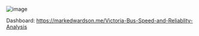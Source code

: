 ![image](https://github.com/HyperbolicStudios/Victoria-Bus-Speed-and-Reliablity-Analysis/assets/36494032/9ece27f8-4b3d-4c6e-870e-ac7e23bd7cde)

Dashboard: https://markedwardson.me/Victoria-Bus-Speed-and-Reliablity-Analysis
